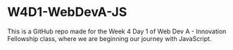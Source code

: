 # W4D1-WebDevA-JS
This is a GitHub repo made for the Week 4 Day 1 of Web Dev A - Innovation Fellowship class, where we are beginning our journey with JavaScript.
